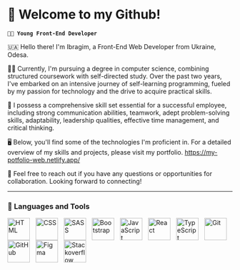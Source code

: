 # 🎉 Welcome to my Github!

**`🧑‍💻 Young Front-End Developer`**

🇺🇦 Hello there! I'm Ibragim, a Front-End Web Developer from Ukraine, Odesa.

🧑‍🎓 Currently, I'm pursuing a degree in computer science, combining structured coursework with self-directed study. Over the past two years, I've embarked on an intensive journey of self-learning programming, fueled by my passion for technology and the drive to acquire practical skills.

🤝 I possess a comprehensive skill set essential for a successful employee, including strong communication abilities, teamwork, adept problem-solving skills, adaptability, leadership qualities, effective time management, and critical thinking.

🖥️ Below, you'll find some of the technologies I'm proficient in. For a detailed overview of my skills and projects, please visit my portfolio.
https://my-potfolio-web.netlify.app/

📱 Feel free to reach out if you have any questions or opportunities for collaboration. Looking forward to connecting! 

---

### 🧰 Languages and Tools

<img align="left" alt="HTML" width="50px" style="padding-right:10px;" src="https://cdn.jsdelivr.net/gh/devicons/devicon@latest/icons/html5/html5-plain.svg" />
<img align="left" alt="CSS" width="50px" style="padding-right:10px;" src="https://cdn.jsdelivr.net/gh/devicons/devicon/icons/css3/css3-plain.svg" />
<img align="left" alt="SASS" width="50px" style="padding-right:10px;" src="https://cdn.jsdelivr.net/gh/devicons/devicon@latest/icons/sass/sass-original.svg" />
<img align="left" alt="Bootstrap" width="50px" style="padding-right:10px;" src="https://cdn.jsdelivr.net/gh/devicons/devicon@latest/icons/bootstrap/bootstrap-original.svg" />
<img align="left" alt="JavaScript" width="50px" style="padding-right:10px;" src="https://cdn.jsdelivr.net/gh/devicons/devicon/icons/javascript/javascript-plain.svg" />
<img align="left" alt="React" width="50px" style="padding-right:10px;" src="https://cdn.jsdelivr.net/gh/devicons/devicon/icons/react/react-original.svg" />
<img align="left" alt="TypeScript" width="50px" style="padding-right:10px;" src="https://cdn.jsdelivr.net/gh/devicons/devicon/icons/typescript/typescript-plain.svg" />
<img align="left" alt="Git" width="50px" style="padding-right:10px;" src="https://cdn.jsdelivr.net/gh/devicons/devicon/icons/git/git-original.svg" />
<img align="left" alt="GitHub" width="50px" style="padding-right:10px;" src="https://cdn.jsdelivr.net/gh/devicons/devicon/icons/github/github-original.svg" />
<img align="left" alt="Figma" width="50px" style="padding-right:10px;" src="https://cdn.jsdelivr.net/gh/devicons/devicon@latest/icons/figma/figma-original.svg" />
<img align="left" alt="Stackoverflow" width="50px" style="padding-right:10px;" src="https://cdn.jsdelivr.net/gh/devicons/devicon@latest/icons/stackoverflow/stackoverflow-original.svg" /> 
<br />



